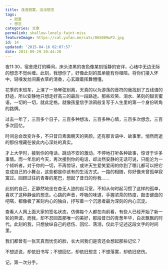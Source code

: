 ```yaml
---
title: 浅浅寂寞，淡淡想念
tags:
  - 寂寞
  - 想念
categories: 文章
permalink: shallow-lonely-faint-miss
featureImage: https://cat.yufan.me/cats/065009wP2.jpg
id: 14
updated: '2015-04-16 02:07:57'
date: 2011-09-29 20:44:28
---
```


夜11:30，宿舍熄灯的瞬间，床头漆黑的夜色像某刻恬静的安详，心绪中无边无际的想念不觉纠缠。此刻，我想你了，好像此刻的孤单能有你相陪。将你们搂入怀中，轻嗅发丝间薰衣草的清香，心玄跟着挥舞懵懂。

花季的末班车，上演了一场琴弦别离，天真的以为游荡的音符的我找到了五线谱的舒适，所以安静地只想走好高三的最后一段路途。那些欢笑、泪水、某刻的甜言蜜语，一切的一切，就此定格。<!--more-->就像孩童信手涂鸦般复写于人生里的第一个身份转角的路牌。

过去一年了，三百多个日子，三百多种想法，三百多种心情，三百多次想念，三百多次回忆。

时间总会改变许多，不只昔日素面朝天的笑颜，还有那言语中、故事里，悄然而逝的那份埋藏在彼此内心深处的真实。

才上大学时，接到你的电话，跳动不安的激动，不停地打听各种故事，惊讶于许多事情。而一年后的今天，再次接到你的电话，却淡然安静的无话可说，只能沦为一个倾听者。对于你的一切，不再惊讶，或许天生爱笑爱闹的你到了哪儿都可以把它变成自己的小舞台，这些都是你该有的生活方式。一路的相随，你好像未曾孤单寂寞过。回顾过往的青春的尾巴，想起了昔日的你我……

此刻的自己，正静然地坐在杳无人迹的自习室，不知从何时起习惯了这样的孤单，喜欢了这种静谧的想念。心跳的声音，呼吸的味道，手握浓茶的热度，敲击键盘的吧嗒，都像极了某刻内心的独白，抒写着一个沉思者最为深刻的内心沉淀。

查看人人网上面大家的签名状态，仿佛每个人都在向前看，有些人已经开始了新一轮的奔波。而我，却不忍回首那唯一的美好，那段昔日的青葱年华，白衣飘飘的时代。此刻的我，只想放纵自己的悲伤、回忆、落泪，仅此于记述这段文字的时间里。

我们都曾有一张天真而忧伤的脸，长大间我们是否还会想起那些记忆？

不想述说，却依旧书写；不想回忆，却依旧想念；不想落寞，却依旧悲伤。

记，第一次分手。
